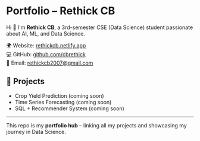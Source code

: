 # Portfolio – Rethick CB

Hi 👋 I'm **Rethick CB**, a 3rd-semester CSE (Data Science) student passionate about AI, ML, and Data Science.

🌍 Website: [rethickcb.netlify.app](https://rethickcb.netlify.app/)  
💻 GitHub: [github.com/cbrethick](https://github.com/cbrethick)  
📧 Email: rethickcb2007@gmail.com  

## 🚀 Projects
- Crop Yield Prediction (coming soon)
- Time Series Forecasting (coming soon)
- SQL + Recommender System (coming soon)

---

This repo is my **portfolio hub** – linking all my projects and showcasing my journey in Data Science.     
